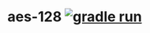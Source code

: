 # aes-128 [![gradle run](https://github.com/corite/aes-128/actions/workflows/gradle-run.yml/badge.svg)](https://github.com/corite/aes-128/actions/workflows/gradle-run.yml)
